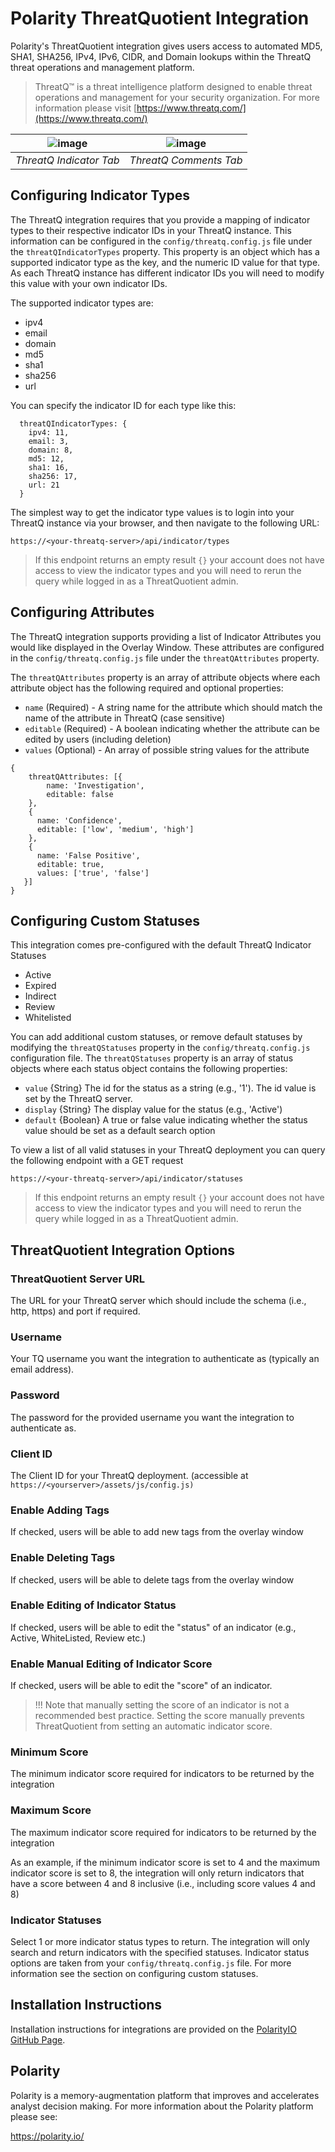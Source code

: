 # Polarity ThreatQuotient Integration

Polarity's ThreatQuotient integration gives users access to automated MD5, SHA1, SHA256, IPv4, IPv6, CIDR, and Domain lookups within the ThreatQ threat operations and management platform.

> ThreatQ™ is a threat intelligence platform designed to enable threat operations and management for your security organization. For more information please visit [https://www.threatq.com/](https://www.threatq.com/)

| ![image](images/indicator-tab.png) | ![image](images/comment-tab.png) |
|---|---|
|*ThreatQ Indicator Tab* | *ThreatQ Comments Tab* |


## Configuring Indicator Types

The ThreatQ integration requires that you provide a mapping of indicator types to their respective indicator IDs in your
ThreatQ instance.  This information can be configured in the `config/threatq.config.js` file under the `threatQIndicatorTypes`
property.  This property is an object which has a supported indicator type as the key, and the numeric ID value for that type.
As each ThreatQ instance has different indicator IDs you will need to modify this value with your own indicator IDs.

The supported indicator types are:

* ipv4
* email
* domain
* md5
* sha1
* sha256
* url

You can specify the indicator ID for each type like this:

```
  threatQIndicatorTypes: {
    ipv4: 11,
    email: 3,
    domain: 8,
    md5: 12,
    sha1: 16,
    sha256: 17,
    url: 21
  }
```

The simplest way to get the indicator type values is to login into your ThreatQ instance via your browser, and then navigate
to the following URL:

```
https://<your-threatq-server>/api/indicator/types
```

> If this endpoint returns an empty result `{}` your account does not have access to view the indicator types and
you will need to rerun the query while logged in as a ThreatQuotient admin. 

## Configuring Attributes

The ThreatQ integration supports providing a list of Indicator Attributes you would like displayed in the Overlay Window.
These attributes are configured in the `config/threatq.config.js` file under the `threatQAttributes` property.

The `threatQAttributes` property is an array of attribute objects where each attribute object has the following required
and optional properties:

* `name` (Required) - A string name for the attribute which should match the name of the attribute in ThreatQ (case sensitive)
* `editable` (Required) - A boolean indicating whether the attribute can be edited by users (including deletion)
* `values` (Optional) - An array of possible string values for the attribute

```
{
    threatQAttributes: [{
        name: 'Investigation',
        editable: false
    },
    {
      name: 'Confidence',
      editable: ['low', 'medium', 'high']
    },
    {
      name: 'False Positive',
      editable: true,
      values: ['true', 'false']
   }]
}
```

## Configuring Custom Statuses

This integration comes pre-configured with the default ThreatQ Indicator Statuses

* Active
* Expired
* Indirect
* Review
* Whitelisted

You can add additional custom statuses, or remove default statuses by modifying the `threatQStatuses` property in 
the `config/threatq.config.js` configuration file.  The `threatQStatuses` property is an array of status objects
where each status object contains the following properties:

* `value` {String} The id for the status as a string (e.g., '1').  The id value is set by the ThreatQ server.
* `display` {String} The display value for the status (e.g., 'Active')
* `default` {Boolean} A true or false value indicating whether the status value should be set as a default search option

To view a list of all valid statuses in your ThreatQ deployment you can query the following endpoint with a GET request

```
https://<your-threatq-server>/api/indicator/statuses
```

> If this endpoint returns an empty result `{}` your account does not have access to view the indicator types and
you will need to rerun the query while logged in as a ThreatQuotient admin. 

## ThreatQuotient Integration Options

### ThreatQuotient Server URL

The URL for your ThreatQ server which should include the schema (i.e., http, https) and port if required.

### Username

Your TQ username you want the integration to authenticate as (typically an email address).

### Password

The password for the provided username you want the integration to authenticate as.

### Client ID

The Client ID for your ThreatQ deployment. (accessible at `https://<yourserver>/assets/js/config.js)`

### Enable Adding Tags

If checked, users will be able to add new tags from the overlay window

### Enable Deleting Tags

If checked, users will be able to delete tags from the overlay window

### Enable Editing of Indicator Status

If checked, users will be able to edit the "status" of an indicator (e.g., Active, WhiteListed, Review etc.)

### Enable Manual Editing of Indicator Score

If checked, users will be able to edit the "score" of an indicator. 
 
>  !!! Note that manually setting the score of an indicator is not a recommended best practice. Setting the score manually prevents ThreatQuotient from setting an automatic indicator score.

### Minimum Score

The minimum indicator score required for indicators to be returned by the integration

### Maximum Score

The maximum indicator score required for indicators to be returned by the integration

As an example, if the minimum indicator score is set to 4 and the maximum indicator score is set to 8, the integration
will only return indicators that have a score between 4 and 8 inclusive (i.e., including score values 4 and 8)

### Indicator Statuses

Select 1 or more indicator status types to return. The integration will only search and return indicators with the specified statuses.
Indicator status options are taken from your `config/threatq.config.js` file.  For more information see the section on configuring custom statuses.

## Installation Instructions

Installation instructions for integrations are provided on the [PolarityIO GitHub Page](https://polarityio.github.io/).

## Polarity

Polarity is a memory-augmentation platform that improves and accelerates analyst decision making.  For more information about the Polarity platform please see:

https://polarity.io/
